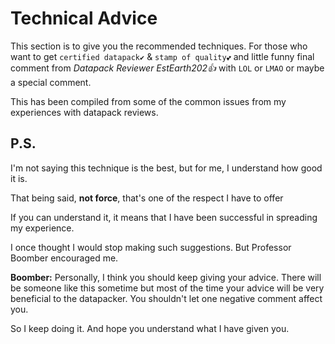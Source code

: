 # Technical Advice

This section is to give you the recommended techniques. For those who want to get `certified datapack✔️` & `stamp of quality💕` and little funny final comment from *Datapack Reviewer EstEarth202👍* with `LOL` or `LMAO` or maybe a special comment.

This has been compiled from some of the common issues from my experiences with datapack reviews.

## P.S.

I'm not saying this technique is the best, but for me, I understand how good it is.

That being said, **not force**, that's one of the respect I have to offer

If you can understand it, it means that I have been successful in spreading my experience.

I once thought I would stop making such suggestions. But Professor Boomber encouraged me.

**Boomber:** Personally, I think you should keep giving your advice. There will be someone like this sometime but most of the time your advice will be very beneficial to the datapacker. You shouldn't let one negative comment affect you.

So I keep doing it. And hope you understand what I have given you.